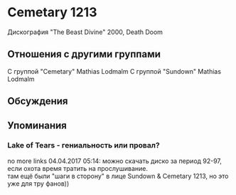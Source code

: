 # Cemetary 1213

Дискография
"The Beast Divine" 2000, Death Doom

## Отношения с другими группами

C группой "Cemetary" Mathias Lodmalm
C группой "Sundown" Mathias Lodmalm

## Обсуждения


## Упоминания

### Lake of Tears - гениальность или провал?

no more links 04.04.2017 05:14:
можно скачать диско за период 92-97, если охота время тратить на прослушивание.<BR>там ещё были "шаги в сторону" в лице Sundown & Cemetary 1213, но это уже для тру фанов))

